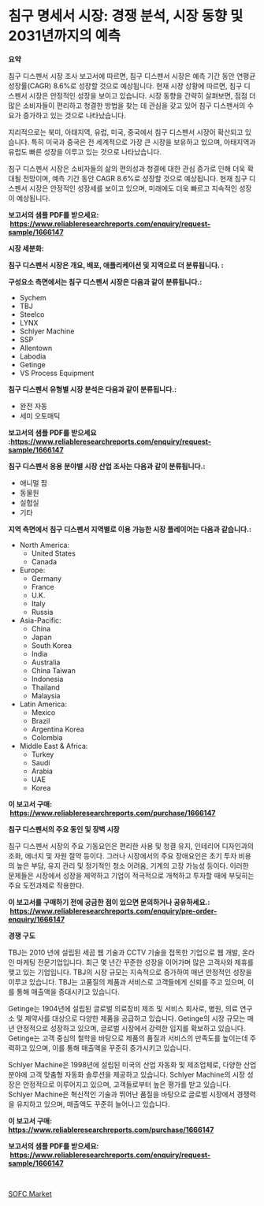 <p><h1>침구 명세서 시장: 경쟁 분석, 시장 동향 및 2031년까지의 예측</h1></p><p><strong>요약</strong></p>
<p><p>침구 디스펜서 시장 조사 보고서에 따르면, 침구 디스펜서 시장은 예측 기간 동안 연평균 성장률(CAGR) 8.6%로 성장할 것으로 예상됩니다. 현재 시장 상황에 따르면, 침구 디스펜서 시장은 안정적인 성장을 보이고 있습니다. 시장 동향을 간략히 살펴보면, 점점 더 많은 소비자들이 편리하고 청결한 방법을 찾는 데 관심을 갖고 있어 침구 디스펜서의 수요가 증가하고 있는 것으로 나타났습니다.</p><p>지리적으로는 북미, 아태지역, 유럽, 미국, 중국에서 침구 디스펜서 시장이 확산되고 있습니다. 특히 미국과 중국은 전 세계적으로 가장 큰 시장을 보유하고 있으며, 아태지역과 유럽도 빠른 성장을 이루고 있는 것으로 나타났습니다.</p><p>침구 디스펜서 시장은 소비자들의 삶의 편의성과 청결에 대한 관심 증가로 인해 더욱 확대될 전망이며, 예측 기간 동안 CAGR 8.6%로 성장할 것으로 예상됩니다. 현재 침구 디스펜서 시장은 안정적인 성장세를 보이고 있으며, 미래에도 더욱 빠르고 지속적인 성장이 예상됩니다.</p></p>
<p><strong>보고서의 샘플 PDF를 받으세요: &nbsp;<a href="https://www.reliableresearchreports.com/enquiry/request-sample/1666147">https://www.reliableresearchreports.com/enquiry/request-sample/1666147</a></strong></p>
<p><strong>시장 세분화:</strong></p>
<p><strong> 침구 디스펜서 시장은 개요, 배포, 애플리케이션 및 지역으로 더 분류됩니다. :</strong></p>
<p><strong>구성요소 측면에서는 침구 디스펜서 시장은 다음과 같이 분류됩니다.:</strong></p>
<p><ul><li>Sychem</li><li>TBJ</li><li>Steelco</li><li>LYNX</li><li>Schlyer Machine</li><li>SSP</li><li>Allentown</li><li>Labodia</li><li>Getinge</li><li>VS Process Equipment</li></ul></p>
<p><strong> 침구 디스펜서 유형별 시장 분석은 다음과 같이 분류됩니다.:</strong></p>
<p><ul><li>완전 자동</li><li>세미 오토매틱</li></ul></p>
<p><strong>보고서의 샘플 PDF를 받으세요 :<a href="https://www.reliableresearchreports.com/enquiry/request-sample/1666147">https://www.reliableresearchreports.com/enquiry/request-sample/1666147</a></strong></p>
<p><strong> 침구 디스펜서 응용 분야별 시장 산업 조사는 다음과 같이 분류됩니다.:</strong></p>
<p><ul><li>애니멀 팜</li><li>동물원</li><li>실험실</li><li>기타</li></ul></p>
<p><strong>지역 측면에서 침구 디스펜서 지역별로 이용 가능한 시장 플레이어는 다음과 같습니다.:</strong></p>
<p><ul>
    <li>
        North America:
        <ul>
            <li>United States</li>
            <li>Canada</li>
        </ul>
    </li>
    <li>
        Europe:
        <ul>
            <li>Germany</li>
            <li>France</li>
            <li>U.K.</li>
            <li>Italy</li>
            <li>Russia</li>
        </ul>
    </li>
    <li>
        Asia-Pacific:
        <ul>
            <li>China</li>
            <li>Japan</li>
            <li>South Korea</li>
            <li>India</li>
            <li>Australia</li>
            <li>China Taiwan</li>
            <li>Indonesia</li>
            <li>Thailand</li>
            <li>Malaysia</li>
        </ul>
    </li>
    <li>
        Latin America:
        <ul>
            <li>Mexico</li>
            <li>Brazil</li>
            <li>Argentina Korea</li>
            <li>Colombia</li>
        </ul>
    </li>
    <li>
        Middle East & Africa:
        <ul>
            <li>Turkey</li>
            <li>Saudi</li>
            <li>Arabia</li>
            <li>UAE</li>
            <li>Korea</li>
        </ul>
    </li>
    </ul></p>
<p><strong>이 보고서 구매: &nbsp;<a href="https://www.reliableresearchreports.com/purchase/1666147">https://www.reliableresearchreports.com/purchase/1666147</a></strong></p>
<p><strong>침구 디스펜서의 주요 동인 및 장벽 시장</strong></p>
<p><p>침구 디스펜서 시장의 주요 기동요인은 편리한 사용 및 청결 유지, 인테리어 디자인과의 조화, 에너지 및 자원 절약 등이다. 그러나 시장에서의 주요 장애요인은 초기 투자 비용의 높은 부담, 유지 관리 및 정기적인 청소 어려움, 기계의 고장 가능성 등이다. 이러한 문제들은 시장에서 성장을 제약하고 기업이 적극적으로 개척하고 투자할 때에 부딪히는 주요 도전과제로 작용한다.</p></p>
<p><strong>이 보고서를 구매하기 전에 궁금한 점이 있으면 문의하거나 공유하세요.: &nbsp;<a href="https://www.reliableresearchreports.com/enquiry/pre-order-enquiry/1666147">https://www.reliableresearchreports.com/enquiry/pre-order-enquiry/1666147</a></strong></p>
<p><strong>경쟁 구도</strong></p>
<p><p>TBJ는 2010 년에 설립된 세곰 웹 기술과 CCTV 기술을 접목한 기업으로 웹 개발, 온라인 마케팅 전문기업입니다. 최근 몇 년간 꾸준한 성장을 이어가며 많은 고객사와 제휴를 맺고 있는 기업입니다. TBJ의 시장 규모는 지속적으로 증가하여 매년 안정적인 성장을 이루고 있습니다. TBJ는 고품질의 제품과 서비스로 고객들에게 신뢰를 주고 있으며, 이를 통해 매출액을 증대시키고 있습니다.</p><p>Getinge는 1904년에 설립된 글로벌 의료장비 제조 및 서비스 회사로, 병원, 의료 연구소 및 제약사를 대상으로 다양한 제품을 공급하고 있습니다. Getinge의 시장 규모는 매년 안정적으로 성장하고 있으며, 글로벌 시장에서 강력한 입지를 확보하고 있습니다. Getinge는 고객 중심의 철학을 바탕으로 제품의 품질과 서비스의 만족도를 높이는데 주력하고 있으며, 이를 통해 매출액을 꾸준히 증가시키고 있습니다.</p><p>Schlyer Machine은 1998년에 설립된 미국의 산업 자동화 및 제조업체로, 다양한 산업 분야에 고객 맞춤형 자동화 솔루션을 제공하고 있습니다. Schlyer Machine의 시장 성장은 안정적으로 이루어지고 있으며, 고객들로부터 높은 평가를 받고 있습니다. Schlyer Machine은 혁신적인 기술과 뛰어난 품질을 바탕으로 글로벌 시장에서 경쟁력을 유지하고 있으며, 매출액도 꾸준히 늘어나고 있습니다.</p></p>
<p><strong>이 보고서 구매: &nbsp; <a href="https://www.reliableresearchreports.com/purchase/1666147">https://www.reliableresearchreports.com/purchase/1666147</a></strong></p>
<p><strong>보고서의 샘플 PDF를 받으세요: &nbsp;<a href="https://www.reliableresearchreports.com/enquiry/request-sample/1666147">https://www.reliableresearchreports.com/enquiry/request-sample/1666147</a></strong><strong></strong></p>
<p>&nbsp;</p>
<p><p><a href="https://github.com/PeterParrish5/Market-Research-Report-List-4/blob/main/sofc-market.md">SOFC Market</a></p></p>